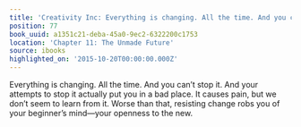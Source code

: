 ```yaml
---
title: 'Creativity Inc: Everything is changing. All the time. And you can’t stop it.…'
position: 77
book_uuid: a1351c21-deba-45a0-9ec2-6322200c1753
location: 'Chapter 11: The Unmade Future'
source: ibooks
highlighted_on: '2015-10-20T00:00:00.000Z'
---
```


Everything is changing. All the time. And you can’t stop it. And your attempts to stop it actually put you in a bad place. It causes pain, but we don’t seem to learn from it. Worse than that, resisting change robs you of your beginner’s mind—your openness to the new.